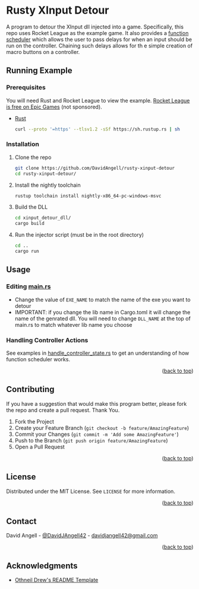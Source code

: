 <div id="top"></div>

<!-- OVERVIEW -->
# Rusty XInput Detour
A program to detour the XInput dll injected into a game. Specifically, this repo uses Rocket League as the example game. It also provides a [function scheduler](xinput_detour_dll/src/function_scheduler.rs) which allows the user to pass delays for when an input should be run on the controller. Chaining such delays allows for th e simple creation of macro buttons on a controller.

<!-- RUNNING EXAMPLE -->
## Running Example
### Prerequisites

You will need Rust and Rocket League to view the example. [Rocket League is free on Epic Games](https://store.epicgames.com/en-US/p/rocket-league) (not sponsored).
* [Rust](https://www.npmjs.com/)
  ```sh
  curl --proto '=https' --tlsv1.2 -sSf https://sh.rustup.rs | sh
  ```

### Installation

1. Clone the repo
   ```sh
   git clone https://github.com/DavidAngell/rusty-xinput-detour
   cd rusty-xinput-detour/
   ```
2. Install the nightly toolchain
    ```sh
    rustup toolchain install nightly-x86_64-pc-windows-msvc
    ```
3. Build the DLL
   ```sh
   cd xinput_detour_dll/
   cargo build
   ```
4. Run the injector script (must be in the root directory)
   ```sh
   cd ..
   cargo run
   ```

## Usage
### Editing [main.rs](src/main.rs)
- Change the value of ```EXE_NAME``` to match the name of the exe you want to detour
- IMPORTANT: if you change the lib name in Cargo.toml it will change the name of the genrated dll. You will need to change ```DLL_NAME``` at the top of main.rs to match whatever lib name you choose

### Handling Controller Actions
See examples in [handle_controller_state.rs](xinput_detour_dll/src/handle_controller_state.rs) to get an understanding of how function scheduler works.

<p align="right">(<a href="#readme-top">back to top</a>)</p>


<!-- CONTRIBUTING -->
## Contributing

If you have a suggestion that would make this program better, please fork the repo and create a pull request. Thank You.

1. Fork the Project
2. Create your Feature Branch (`git checkout -b feature/AmazingFeature`)
3. Commit your Changes (`git commit -m 'Add some AmazingFeature'`)
4. Push to the Branch (`git push origin feature/AmazingFeature`)
5. Open a Pull Request

<p align="right">(<a href="#top">back to top</a>)</p>



<!-- LICENSE -->
## License

Distributed under the MIT License. See `LICENSE` for more information.

<p align="right">(<a href="#top">back to top</a>)</p>



<!-- CONTACT -->
## Contact

David Angell - [@DavidJAngell42](https://twitter.com/DavidJAngell42) - davidjangell42@gmail.com


<p align="right">(<a href="#top">back to top</a>)</p>



<!-- ACKNOWLEDGMENTS -->
## Acknowledgments

* [Othneil Drew's README Template](https://github.com/othneildrew/Best-README-Template)
